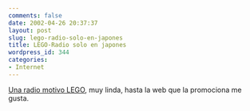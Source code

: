 ```yaml
---
comments: false
date: 2002-04-26 20:37:37
layout: post
slug: lego-radio-solo-en-japones
title: LEGO-Radio solo en japones
wordpress_id: 344
categories:
- Internet
---
```


[Una radio motivo LEGO](http://www.qmpo.com/flame_e.html), muy linda, hasta la web que la promociona me gusta.




 
